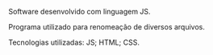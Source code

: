 Software desenvolvido com linguagem JS.

Programa utilizado para renomeação de diversos arquivos.

Tecnologias utilizadas: 
JS; 
HTML; 
CSS.
